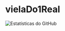 # vielaDo1Real



![Estatísticas do GitHub](https://github-readme-stats.vercel.app/api?username=vielaDo1Real&show_icons=true&theme=dark)